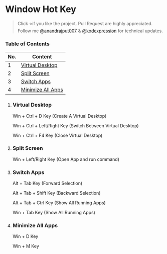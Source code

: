 # Window Hot Key

> Click :star:if you like the project. Pull Request are highly appreciated. Follow me [@anandrajput007](https://twitter.com/anandrajput007) &amp; [@kodexpression](https://twitter.com/kodexpression) for technical updates.

### Table of Contents

| No. | Content |
| --- | --------- |
|1  | [Virtual Desktop](#Virtual-Desktop) |
|2  | [Split Screen](#Split-Screen) |
|3  | [Switch Apps](#Switch-Apps) |
|4  | [Minimize All Apps](#Minimize-All-Apps) |

1. ### Virtual Desktop
    Win + Ctrl + D Key (Create A Virtual Desktop)

    Win + Ctrl + Left/Right Key (Switch Between Virtual Desktop)

    Win + Ctrl + F4 Key (Close Virtual Desktop)

2. ### Split Screen
    Win + Left/Right Key (Open App and run command)

3. ### Switch Apps
    Alt + Tab Key (Forward Selection)

    Alt + Tab + Shift Key (Backward Selection)

    Alt + Tab + Ctrl Key (Show All Running Apps)

    Win + Tab Key (Show All Running Apps)

4. ### Minimize All Apps
    Win + D Key

    Win + M Key
    


